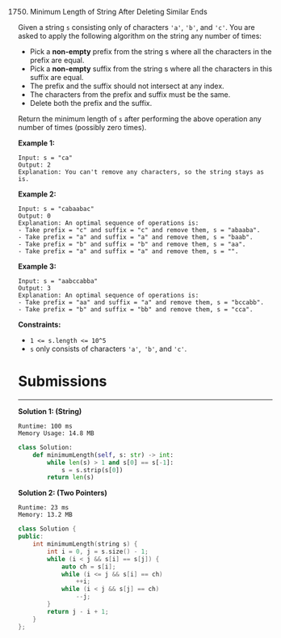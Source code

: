 1750. Minimum Length of String After Deleting Similar Ends

Given a string `s` consisting only of characters `'a'`, `'b'`, and `'c'`. You are asked to apply the following algorithm on the string any number of times:

* Pick a **non-empty** prefix from the string s where all the characters in the prefix are equal.
* Pick a **non-empty** suffix from the string s where all the characters in this suffix are equal.
* The prefix and the suffix should not intersect at any index.
* The characters from the prefix and suffix must be the same.
* Delete both the prefix and the suffix.

Return the minimum length of `s` after performing the above operation any number of times (possibly zero times).

 

**Example 1:**
```
Input: s = "ca"
Output: 2
Explanation: You can't remove any characters, so the string stays as is.
```

**Example 2:**
```
Input: s = "cabaabac"
Output: 0
Explanation: An optimal sequence of operations is:
- Take prefix = "c" and suffix = "c" and remove them, s = "abaaba".
- Take prefix = "a" and suffix = "a" and remove them, s = "baab".
- Take prefix = "b" and suffix = "b" and remove them, s = "aa".
- Take prefix = "a" and suffix = "a" and remove them, s = "".
```

**Example 3:**
```
Input: s = "aabccabba"
Output: 3
Explanation: An optimal sequence of operations is:
- Take prefix = "aa" and suffix = "a" and remove them, s = "bccabb".
- Take prefix = "b" and suffix = "bb" and remove them, s = "cca".
```

**Constraints:**

* `1 <= s.length <= 10^5`
* `s` only consists of characters `'a'`,` 'b'`, and `'c'`.

# Submissions
---
**Solution 1: (String)**
```
Runtime: 100 ms
Memory Usage: 14.8 MB
```
```python
class Solution:
    def minimumLength(self, s: str) -> int:
        while len(s) > 1 and s[0] == s[-1]:
            s = s.strip(s[0])
        return len(s)
```

**Solution 2: (Two Pointers)**
```
Runtime: 23 ms
Memory: 13.2 MB
```
```c++
class Solution {
public:
    int minimumLength(string s) {
        int i = 0, j = s.size() - 1;
        while (i < j && s[i] == s[j]) {
            auto ch = s[i];
            while (i <= j && s[i] == ch)
                ++i;
            while (i < j && s[j] == ch)
                --j;
        }
        return j - i + 1;
    }
};
```
